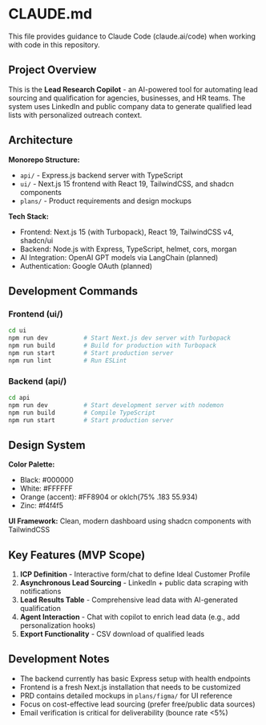 # CLAUDE.md

This file provides guidance to Claude Code (claude.ai/code) when working with code in this repository.

## Project Overview

This is the **Lead Research Copilot** - an AI-powered tool for automating lead sourcing and qualification for agencies, businesses, and HR teams. The system uses LinkedIn and public company data to generate qualified lead lists with personalized outreach context.

## Architecture

**Monorepo Structure:**
- `api/` - Express.js backend server with TypeScript
- `ui/` - Next.js 15 frontend with React 19, TailwindCSS, and shadcn components
- `plans/` - Product requirements and design mockups

**Tech Stack:**
- Frontend: Next.js 15 (with Turbopack), React 19, TailwindCSS v4, shadcn/ui
- Backend: Node.js with Express, TypeScript, helmet, cors, morgan
- AI Integration: OpenAI GPT models via LangChain (planned)
- Authentication: Google OAuth (planned)

## Development Commands

### Frontend (ui/)
```bash
cd ui
npm run dev          # Start Next.js dev server with Turbopack
npm run build        # Build for production with Turbopack  
npm run start        # Start production server
npm run lint         # Run ESLint
```

### Backend (api/)
```bash
cd api
npm run dev          # Start development server with nodemon
npm run build        # Compile TypeScript
npm run start        # Start production server
```

## Design System

**Color Palette:**
- Black: #000000
- White: #FFFFFF  
- Orange (accent): #FF8904 or oklch(75% .183 55.934)
- Zinc: #f4f4f5

**UI Framework:** Clean, modern dashboard using shadcn components with TailwindCSS

## Key Features (MVP Scope)

1. **ICP Definition** - Interactive form/chat to define Ideal Customer Profile
2. **Asynchronous Lead Sourcing** - LinkedIn + public data scraping with notifications
3. **Lead Results Table** - Comprehensive lead data with AI-generated qualification
4. **Agent Interaction** - Chat with copilot to enrich lead data (e.g., add personalization hooks)
5. **Export Functionality** - CSV download of qualified leads

## Development Notes

- The backend currently has basic Express setup with health endpoints
- Frontend is a fresh Next.js installation that needs to be customized
- PRD contains detailed mockups in `plans/figma/` for UI reference
- Focus on cost-effective lead sourcing (prefer free/public data sources)
- Email verification is critical for deliverability (bounce rate <5%)